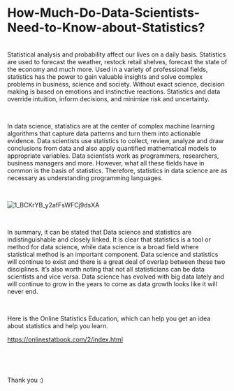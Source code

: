 # How-Much-Do-Data-Scientists-Need-to-Know-about-Statistics?


<p> </br>
Statistical analysis and probability affect our lives on a daily basis. Statistics are used to forecast the weather, restock retail shelves, forecast the state of the economy and much more. Used in a variety of professional fields, statistics has the power to gain valuable insights and solve complex problems in business, science and society. Without exact science, decision making is based on emotions and instinctive reactions. Statistics and data override intuition, inform decisions, and minimize risk and uncertainty.

<p> </br>

In data science, statistics are at the center of complex machine learning algorithms that capture data patterns and turn them into actionable evidence. Data scientists use statistics to collect, review, analyze and draw conclusions from data and also apply quantified mathematical models to appropriate variables. Data scientists work as programmers, researchers, business managers and more. However, what all these fields have in common is the basis of statistics. Therefore, statistics in data science are as necessary as understanding programming languages.

<p> </br>

![1_BCKrYB_y2afFsWFCj9dsXA](https://user-images.githubusercontent.com/91700155/164996681-68a4fb88-2e15-4edb-8230-4175173b4f8c.jpeg)

<p> </br>

In summary, it can be stated that Data science and statistics are indistinguishable and closely linked. It is clear that statistics is a tool or method for data science, while data science is a broad field where statistical method is an important component. Data science and statistics will continue to exist and there is a great deal of overlap between these two disciplines. It’s also worth noting that not all statisticians can be data scientists and vice versa. Data science has evolved with big data lately and will continue to grow in the years to come as data growth looks like it will never end.

<p> </br>



Here is the Online Statistics Education, which can help you get an idea about statistics and help you learn.

https://onlinestatbook.com/2/index.html



<p> </br>
<p> </br>

Thank you :)


